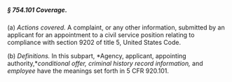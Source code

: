 ##### § 754.101 Coverage. #####

(a) *Actions covered.* A complaint, or any other information, submitted by an applicant for an appointment to a civil service position relating to compliance with section 9202 of title 5, United States Code.

(b) *Definitions.* In this subpart, *Agency, applicant, appointing authority,**conditional offer, criminal history record information,* and *employee* have the meanings set forth in 5 CFR 920.101.